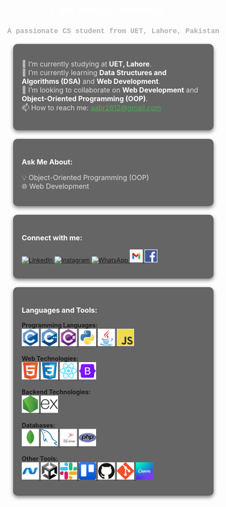 <!-- Profile Header -->
<h1 align="center" style="font-family: Arial, sans-serif; color: #ffffff;">I am Abdul Rehman 👋</h1>
<h3 align="center" style="font-family: 'Courier New', Courier, monospace; color: #b0b0b0;">A passionate CS student from UET, Lahore, Pakistan</h3>

<!-- About Me Section -->
<div style="background-color: rgba(0, 0, 0, 0.6); margin: 20px; padding: 20px; border-radius: 10px; box-shadow: 0 4px 8px rgba(0, 0, 0, 0.5);">
  <p style="color: #dcdcdc; font-size: 16px;">
    🔭 I’m currently studying at <strong style="color: #ffffff;">UET, Lahore</strong>.<br>
    🌱 I’m currently learning <strong style="color: #ffffff;">Data Structures and Algorithms (DSA)</strong> and <strong style="color: #ffffff;">Web Development</strong>.<br>
    👯 I’m looking to collaborate on <strong style="color: #ffffff;">Web Development</strong> and <strong style="color: #ffffff;">Object-Oriented Programming (OOP)</strong>.<br>
    📫 How to reach me: <a href="mailto:aabr2612@gmail.com" style="color: #4CAF50;">aabr2612@gmail.com</a>
  </p>
</div>

<!-- Ask Me About Section -->
<div style="background-color: rgba(0, 0, 0, 0.6); margin: 20px; padding: 20px; border-radius: 10px; box-shadow: 0 4px 8px rgba(0, 0, 0, 0.5);">
  <h3 style="color: #ffffff;">Ask Me About:</h3>
  <p style="color: #dcdcdc; font-size: 16px;">
    💡 Object-Oriented Programming (OOP)<br>
    🌐 Web Development
  </p>
</div>

<!-- Connect with Me Section -->
<!-- Connect with Me Section -->
<div style="background-color: rgba(0, 0, 0, 0.6); margin: 20px; padding: 20px; border-radius: 10px; box-shadow: 0 4px 8px rgba(0, 0, 0, 0.5);">
  <h3 style="color: #ffffff;">Connect with me:</h3>
  <p>
    <a href="https://linkedin.com/in/aabr2612" target="_blank">
      <img src="https://raw.githubusercontent.com/rahuldkjain/github-profile-readme-generator/master/src/images/icons/Social/linked-in-alt.svg" alt="LinkedIn" height="30" width="40" />
    </a>
    <a href="https://instagram.com/aabr2612" target="_blank">
      <img src="https://raw.githubusercontent.com/rahuldkjain/github-profile-readme-generator/master/src/images/icons/Social/instagram.svg" alt="Instagram" height="30" width="40" />
    </a>
    <a href="https://wa.me/0923287178507" target="_blank">
      <img src="https://upload.wikimedia.org/wikipedia/commons/6/6b/WhatsApp.svg" alt="WhatsApp" height="30" width="30" />
    </a>
    <a href="mailto:aabr2612@gmail.com" target="_blank">
      <img src="gmail.png" alt="Email" height="30" width="30" />
    </a>
    <a href="https://facebook.com/aabr2612" target="_blank">
      <img src="https://raw.githubusercontent.com/devicons/devicon/master/icons/facebook/facebook-original.svg" alt="Facebook" height="30" width="30" />
    </a>
  </p>
</div>


<!-- Languages and Tools Section -->
<div style="background-color: rgba(0, 0, 0, 0.6); margin: 20px; padding: 20px; border-radius: 10px; box-shadow: 0 4px 8px rgba(0, 0, 0, 0.5);">
  <h3 style="color: #ffffff;">Languages and Tools:</h3>
  <p>
    <!-- Programming Languages -->
    <strong>Programming Languages:</strong><br>
    <a href="https://www.cprogramming.com/" target="_blank" rel="noreferrer">
      <img src="https://raw.githubusercontent.com/devicons/devicon/master/icons/c/c-original.svg" alt="C" width="40" height="40"/>
    </a>
    <a href="https://www.w3schools.com/cpp/" target="_blank" rel="noreferrer">
      <img src="https://raw.githubusercontent.com/devicons/devicon/master/icons/cplusplus/cplusplus-original.svg" alt="C++" width="40" height="40"/>
    </a>
    <a href="https://www.w3schools.com/cs/" target="_blank" rel="noreferrer">
      <img src="https://raw.githubusercontent.com/devicons/devicon/master/icons/csharp/csharp-original.svg" alt="C#" width="40" height="40"/>
    </a>
    <a href="https://www.python.org" target="_blank" rel="noreferrer">
      <img src="https://raw.githubusercontent.com/devicons/devicon/master/icons/python/python-original.svg" alt="Python" width="40" height="40"/>
    </a>
    <a href="https://www.java.com" target="_blank" rel="noreferrer">
      <img src="https://raw.githubusercontent.com/devicons/devicon/master/icons/java/java-original.svg" alt="Java" width="40" height="40"/>
    </a>
    <a href="https://www.javascript.com" target="_blank" rel="noreferrer">
      <img src="https://raw.githubusercontent.com/devicons/devicon/master/icons/javascript/javascript-original.svg" alt="JavaScript" width="40" height="40"/>
    </a>
    <!-- Web Technologies -->
    <br><br>
    <strong>Web Technologies:</strong><br>
    <a href="https://developer.mozilla.org/en-US/docs/Web/HTML" target="_blank" rel="noreferrer">
      <img src="https://raw.githubusercontent.com/devicons/devicon/master/icons/html5/html5-original.svg" alt="HTML" width="40" height="40"/>
    </a>
    <a href="https://developer.mozilla.org/en-US/docs/Web/CSS" target="_blank" rel="noreferrer">
      <img src="https://raw.githubusercontent.com/devicons/devicon/master/icons/css3/css3-original.svg" alt="CSS" width="40" height="40"/>
    </a>
    <a href="https://reactjs.org/" target="_blank" rel="noreferrer">
      <img src="https://raw.githubusercontent.com/devicons/devicon/master/icons/react/react-original.svg" alt="React" width="40" height="40"/>
    </a>
    <a href="https://getbootstrap.com/" target="_blank" rel="noreferrer">
      <img src="https://raw.githubusercontent.com/devicons/devicon/master/icons/bootstrap/bootstrap-original.svg" alt="Bootstrap" width="40" height="40"/>
    </a>
    <!-- Backend Technologies -->
    <br><br>
    <strong>Backend Technologies:</strong><br>
    <a href="https://nodejs.org/" target="_blank" rel="noreferrer">
      <img src="https://raw.githubusercontent.com/devicons/devicon/master/icons/nodejs/nodejs-original.svg" alt="Node.js" width="40" height="40"/>
    </a>
    <a href="https://expressjs.com/" target="_blank" rel="noreferrer">
      <img src="https://raw.githubusercontent.com/devicons/devicon/master/icons/express/express-original.svg" alt="Express.js" width="40" height="40"/>
    </a>
    <!-- Databases -->
    <br><br>
    <strong>Databases:</strong><br>
    <a href="https://www.mongodb.com/" target="_blank" rel="noreferrer">
      <img src="https://raw.githubusercontent.com/devicons/devicon/master/icons/mongodb/mongodb-original.svg" alt="MongoDB" width="40" height="40"/>
    </a>
    <a href="https://www.mysql.com/" target="_blank" rel="noreferrer">
      <img src="https://raw.githubusercontent.com/devicons/devicon/master/icons/mysql/mysql-original.svg" alt="MySQL" width="40" height="40"/>
    </a>
    <a href="https://www.microsoft.com/en-us/sql-server/sql-server-2019" target="_blank" rel="noreferrer">
  <img src="mssql.png" alt="MSSQL" width="40" height="40"/>
</a>
    <a href="https://www.phpmyadmin.net/" target="_blank" rel="noreferrer">
      <img src="https://raw.githubusercontent.com/devicons/devicon/master/icons/php/php-original.svg" alt="phpMyAdmin" width="40" height="40"/>
    </a>
    <!-- Other Tools -->
    <br><br>
    <strong>Other Tools:</strong><br>
    <a href="https://dotnet.microsoft.com/" target="_blank" rel="noreferrer">
      <img src="https://raw.githubusercontent.com/devicons/devicon/master/icons/dot-net/dot-net-original.svg" alt=".NET" width="40" height="40"/>
    </a>
    <a href="https://unity.com/" target="_blank" rel="noreferrer">
      <img src="https://raw.githubusercontent.com/devicons/devicon/master/icons/unity/unity-original.svg" alt="Unity" width="40" height="40"/>
    </a>
<a href="https://slack.com/" target="_blank" rel="noreferrer">
  <img src="https://raw.githubusercontent.com/devicons/devicon/master/icons/slack/slack-original.svg" alt="Slack" width="40" height="40"/>
</a>
<a href="https://trello.com/" target="_blank" rel="noreferrer">
  <img src="https://raw.githubusercontent.com/devicons/devicon/master/icons/trello/trello-original.svg" alt="Trello" width="40" height="40"/>
</a>
<a href="https://github.com/" target="_blank" rel="noreferrer">
  <img src="https://raw.githubusercontent.com/devicons/devicon/master/icons/github/github-original.svg" alt="GitHub" width="40" height="40"/>
</a>
<a href="https://git-scm.com/" target="_blank" rel="noreferrer">
  <img src="https://raw.githubusercontent.com/devicons/devicon/master/icons/git/git-original.svg" alt="Git" width="40" height="40"/>
</a>
    <a href="https://www.canva.com/" target="_blank" rel="noreferrer">
  <img src="canva.jfif" alt="Canva" width="40" height="40"/>
</a>
  </p>
</div>
